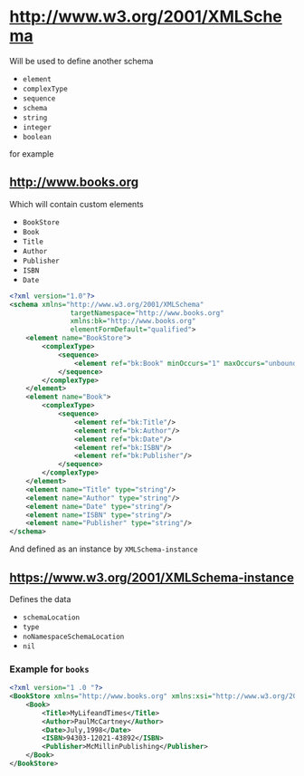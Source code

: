 # http://www.w3.org/2001/XMLSchema
Will be used to define another schema

- `element`
- `complexType`
- `sequence`
- `schema`
- `string`
- `integer`
- `boolean`

for example

## http://www.books.org
Which will contain custom elements

- `BookStore`
- `Book`
- `Title`
- `Author`
- `Publisher`
- `ISBN`
- `Date`

```xml
<?xml version="1.0"?>
<schema xmlns="http://www.w3.org/2001/XMLSchema"
               targetNamespace="http://www.books.org"
               xmlns:bk="http://www.books.org"
               elementFormDefault="qualified">
    <element name="BookStore">
        <complexType>
            <sequence>
                <element ref="bk:Book" minOccurs="1" maxOccurs="unbounded"/>
            </sequence>
        </complexType>
    </element>
    <element name="Book">
        <complexType>
            <sequence>
                <element ref="bk:Title"/>
                <element ref="bk:Author"/>
                <element ref="bk:Date"/>
                <element ref="bk:ISBN"/>
                <element ref="bk:Publisher"/>
            </sequence>
        </complexType>
    </element>
    <element name="Title" type="string"/>
    <element name="Author" type="string"/>
    <element name="Date" type="string"/>
    <element name="ISBN" type="string"/>
    <element name="Publisher" type="string"/>
</schema>
```

And defined as an instance by `XMLSchema-instance`

## https://www.w3.org/2001/XMLSchema-instance
Defines the data
- `schemaLocation`
- `type`
- `noNamespaceSchemaLocation`
- `nil`

### Example for `books`

```xml
<?xml version="1 .0 "?>
<BookStore xmlns="http://www.books.org" xmlns:xsi="http://www.w3.org/2001/XMLSchema-instance" xsi:schemaLocation="http://www.books.org BookStore.xsd">
    <Book>
        <Title>MyLifeandTimes</Title>
        <Author>PaulMcCartney</Author>
        <Date>July,1998</Date>
        <ISBN>94303-12021-43892</ISBN>
        <Publisher>McMillinPublishing</Publisher>
    </Book>
</BookStore>
```